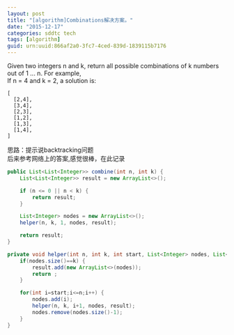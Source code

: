 ```yaml
---
layout: post
title: "[algorithm]Combinations解决方案。"
date: "2015-12-17"
categories: sddtc tech
tags: [algorithm]
guid: urn:uuid:866af2a0-3fc7-4ced-839d-1839115b7176
---
```


Given two integers n and k, return all possible combinations of k numbers out of 1 ... n.
For example,  
If n = 4 and k = 2, a solution is:  

```vim
[
  [2,4],
  [3,4],
  [2,3],
  [1,2],
  [1,3],
  [1,4],
]
```

思路：提示说backtracking问题   
后来参考网络上的答案,感觉很棒，在此记录  

```java
public List<List<Integer>> combine(int n, int k) {
    List<List<Integer>> result = new ArrayList<>();

    if (n <= 0 || n < k) {
        return result;
    }

    List<Integer> nodes = new ArrayList<>();
    helper(n, k, 1, nodes, result);

    return result;
}

private void helper(int n, int k, int start, List<Integer> nodes, List<List<Integer>> result) {
    if(nodes.size()==k) {
        result.add(new ArrayList<>(nodes));
        return ;
    }

    for(int i=start;i<=n;i++) {
        nodes.add(i);
        helper(n, k, i+1, nodes, result);
        nodes.remove(nodes.size()-1);
    }
}
```

